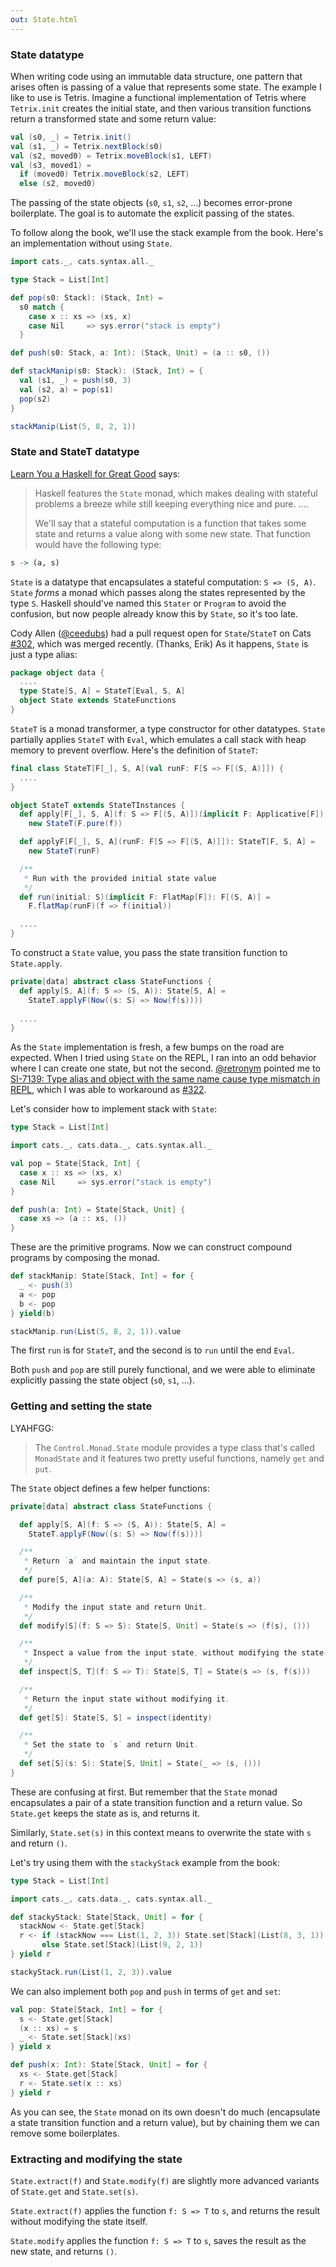 ```yaml
---
out: State.html
---
```


  [@ceedubs]: https://github.com/ceedubs
  [302]: https://github.com/typelevel/cats/pull/302
  [@retronym]: https://twitter.com/retronym
  [SI-7139]: https://issues.scala-lang.org/browse/SI-7139
  [322]: https://github.com/typelevel/cats/pull/322
  [fafmm]: http://learnyouahaskell.com/for-a-few-monads-more

### State datatype

When writing code using an immutable data structure,
one pattern that arises often is passing of a value that represents some state.
The example I like to use is Tetris. Imagine a functional implementation of Tetris
where `Tetrix.init` creates the initial state, and then various
transition functions return a transformed state and some return value:

```scala
val (s0, _) = Tetrix.init()
val (s1, _) = Tetrix.nextBlock(s0)
val (s2, moved0) = Tetrix.moveBlock(s1, LEFT)
val (s3, moved1) =
  if (moved0) Tetrix.moveBlock(s2, LEFT)
  else (s2, moved0)
```

The passing of the state objects (`s0`, `s1`, `s2`, ...) becomes error-prone boilerplate.
The goal is to automate the explicit passing of the states.

To follow along the book, we'll use the stack example from the book.
Here's an implementation without using `State`.

```scala mdoc
import cats._, cats.syntax.all._

type Stack = List[Int]

def pop(s0: Stack): (Stack, Int) =
  s0 match {
    case x :: xs => (xs, x)
    case Nil     => sys.error("stack is empty")
  }

def push(s0: Stack, a: Int): (Stack, Unit) = (a :: s0, ())

def stackManip(s0: Stack): (Stack, Int) = {
  val (s1, _) = push(s0, 3)
  val (s2, a) = pop(s1)
  pop(s2)
}

stackManip(List(5, 8, 2, 1))
```

### State and StateT datatype

[Learn You a Haskell for Great Good][fafmm] says:

> Haskell features the `State` monad, which makes dealing with stateful problems a breeze while still keeping everything nice and pure. ....
>
>  We'll say that a stateful computation is a function that takes some state and returns a value along with some new state. That function would have the following type:

```haskell
s -> (a, s)
```

`State` is a datatype that encapsulates a stateful computation: `S => (S, A)`.
`State` *forms* a monad which passes along the states represented by the type `S`.
Haskell should've named this `Stater` or `Program` to avoid the confusion,
but now people already know this by `State`, so it's too late.

Cody Allen ([@ceedubs][@ceedubs]) had a pull request open for `State`/`StateT` on
Cats [#302][302], which was merged recently. (Thanks, Erik)
As it happens, `State` is just a type alias:

```scala
package object data {
  ....
  type State[S, A] = StateT[Eval, S, A]
  object State extends StateFunctions
}
```

`StateT` is a monad transformer, a type constructor for other datatypes.
`State` partially applies `StateT` with `Eval`,
which emulates a call stack with heap memory to prevent overflow.
Here's the definition of `StateT`:

```scala
final class StateT[F[_], S, A](val runF: F[S => F[(S, A)]]) {
  ....
}

object StateT extends StateTInstances {
  def apply[F[_], S, A](f: S => F[(S, A)])(implicit F: Applicative[F]): StateT[F, S, A] =
    new StateT(F.pure(f))

  def applyF[F[_], S, A](runF: F[S => F[(S, A)]]): StateT[F, S, A] =
    new StateT(runF)

  /**
   * Run with the provided initial state value
   */
  def run(initial: S)(implicit F: FlatMap[F]): F[(S, A)] =
    F.flatMap(runF)(f => f(initial))

  ....
}


```

To construct a `State` value, you pass the state transition function to `State.apply`.

```scala
private[data] abstract class StateFunctions {
  def apply[S, A](f: S => (S, A)): State[S, A] =
    StateT.applyF(Now((s: S) => Now(f(s))))
  
  ....
}
```

As the `State` implementation is fresh, a few bumps on the road are expected.
When I tried using `State` on the REPL, I ran into an odd behavior where I can create
one state, but not the second. [@retronym][@retronym] pointed me to
[SI-7139: Type alias and object with the same name cause type mismatch in REPL][SI-7139], which I was able to workaround as [#322][322].

Let's consider how to implement stack with `State`:

```scala mdoc:reset
type Stack = List[Int]

import cats._, cats.data._, cats.syntax.all._

val pop = State[Stack, Int] {
  case x :: xs => (xs, x)
  case Nil     => sys.error("stack is empty")
}

def push(a: Int) = State[Stack, Unit] {
  case xs => (a :: xs, ())
}
```

These are the primitive programs. Now we can construct
compound programs by composing the monad.

```scala mdoc
def stackManip: State[Stack, Int] = for {
  _ <- push(3)
  a <- pop
  b <- pop
} yield(b)

stackManip.run(List(5, 8, 2, 1)).value
```

The first `run` is for `StateT`, and the second is to `run` until the end `Eval`.

Both `push` and `pop` are still purely functional, and we
were able to eliminate explicitly passing the state object (`s0`, `s1`, ...).

### Getting and setting the state

LYAHFGG:

> The `Control.Monad.State` module provides a type class that's called `MonadState` and it features two pretty useful functions, namely `get` and `put`.

The `State` object defines a few helper functions:

```scala
private[data] abstract class StateFunctions {

  def apply[S, A](f: S => (S, A)): State[S, A] =
    StateT.applyF(Now((s: S) => Now(f(s))))

  /**
   * Return `a` and maintain the input state.
   */
  def pure[S, A](a: A): State[S, A] = State(s => (s, a))

  /**
   * Modify the input state and return Unit.
   */
  def modify[S](f: S => S): State[S, Unit] = State(s => (f(s), ()))

  /**
   * Inspect a value from the input state, without modifying the state.
   */
  def inspect[S, T](f: S => T): State[S, T] = State(s => (s, f(s)))

  /**
   * Return the input state without modifying it.
   */
  def get[S]: State[S, S] = inspect(identity)

  /**
   * Set the state to `s` and return Unit.
   */
  def set[S](s: S): State[S, Unit] = State(_ => (s, ()))
}
```

These are confusing at first. But remember that the `State` monad encapsulates
a pair of a state transition function and a return value.
So `State.get` keeps the state as is, and returns it.

Similarly, `State.set(s)` in this context means to overwrite the state with `s` and return `()`.

Let's try using them with the `stackyStack` example from the book:

```scala mdoc:reset
type Stack = List[Int]

import cats._, cats.data._, cats.syntax.all._

def stackyStack: State[Stack, Unit] = for {
  stackNow <- State.get[Stack]
  r <- if (stackNow === List(1, 2, 3)) State.set[Stack](List(8, 3, 1))
       else State.set[Stack](List(9, 2, 1))
} yield r

stackyStack.run(List(1, 2, 3)).value
```

We can also implement both `pop` and `push` in terms of `get` and `set`:

```scala mdoc
val pop: State[Stack, Int] = for {
  s <- State.get[Stack]
  (x :: xs) = s
  _ <- State.set[Stack](xs)
} yield x

def push(x: Int): State[Stack, Unit] = for {
  xs <- State.get[Stack]
  r <- State.set(x :: xs)
} yield r
```

As you can see, the `State` monad on its own doesn't do much
(encapsulate a state transition function and a return value),
but by chaining them we can remove some boilerplates.

### Extracting and modifying the state

`State.extract(f)` and `State.modify(f)` are slightly more
advanced variants of `State.get` and `State.set(s)`.

`State.extract(f)` applies the function `f: S => T` to `s`,
and returns the result without modifying the state itself.

`State.modify` applies the function `f: S => T` to `s`,
saves the result as the new state, and returns `()`.
